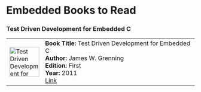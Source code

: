 # Embedded Books to Read

### Test Driven Development for Embedded C

<table style="width: 100%;">
   <tr>
      <td style="width: 80px;">
         <img src="https://books.google.com/books/publisher/content?id=dA9QDwAAQBAJ&pg=PA1&img=1&zoom=3&bul=1&sig=ACfU3U3qmK_nx_tDh8E6SzcG3mgPKZ44rQ&w=1280" alt="Test Driven Development for Embedded C" width="80" height="auto"/>
      </td>
      <td style="width: 100%;">
         <strong>Book Title:</strong> Test Driven Development for Embedded C<br/>
         <strong>Author:</strong> James W. Grenning<br/>
         <strong>Edition:</strong> First<br/>
         <strong>Year:</strong> 2011<br/>
         <a href="https://www.google.com/books/edition/Test_Driven_Development_for_Embedded_C/dA9QDwAAQBAJ" target="_blank">Link</a>
      </td>
   </tr>
</table>

